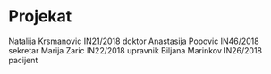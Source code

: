 # Projekat
Natalija Krsmanovic IN21/2018 doktor
Anastasija Popovic IN46/2018 sekretar
Marija Zaric IN22/2018 upravnik
Biljana Marinkov IN26/2018 pacijent
